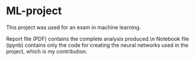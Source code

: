 # ML-project

This project was used for an exam in machine learning.

Report file (PDF) contains the complete analysis produced.\n
Notebook file (ipynb) contains only the code for creating the neural networks used in the project, which is my contribution.

